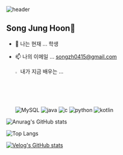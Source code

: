 ![header](https://capsule-render.vercel.app/api?type=Blur&color=auto&height=300&section=header&text=JUNGHOON%20SONG&fontSize=90)
## Song Jung Hoon👋

- 🔭 나는 현재 ... 학생
- 📫 나의 이메일 ... songzh0415@gmail.com


  <summary>
    <img src="https://raw.githubusercontent.com/Tarikul-Islam-Anik/Animated-Fluent-Emojis/master/Emojis/Hand%20gestures/Eyes.png" alt="Eyes" width="2%" /> 내가 지금 배우는 ... 
  </summary>
     
    
  ![MySQL](https://img.shields.io/badge/mysql-%2300f.svg?style=for-the-badge&logo=mysql&logoColor=white) ![java](https://img.shields.io/badge/Java-ED8B00?style=for-the-badge&logo=openjdk&logoColor=white) ![c](https://img.shields.io/badge/C-00599C?style=for-the-badge&logo=c&logoColor=white) ![python](https://img.shields.io/badge/Python-14354C?style=for-the-badge&logo=python&logoColor=white) ![kotlin](https://img.shields.io/badge/Kotlin-0095D5?&style=for-the-badge&logo=kotlin&logoColor=white) 
  
  



![Anurag's GitHub stats](https://github-readme-stats.vercel.app/api?username=SongsBy&hide=contribs,prs&show_icons=true&theme=highcontrast)




![Top Langs](https://github-readme-stats.vercel.app/api/top-langs/?username=SongsBy&layout=compact&theme=highcontrast)


[![Velog's GitHub stats](https://velog-readme-stats.vercel.app/api?name=songcoding)](https://velog.io/@songcoding/posts)
